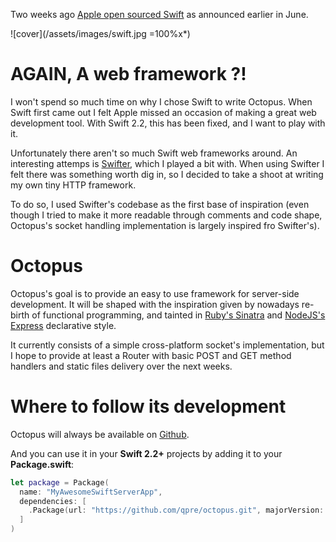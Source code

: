 Two weeks ago [Apple open sourced Swift](https://developer.apple.com/swift/blog/?id=34) as announced earlier in June.

![cover](/assets/images/swift.jpg =100%x*)

AGAIN, A web framework ?!
=========================

I won't spend so much time on why I chose Swift to write Octopus.
When Swift first came out I felt Apple missed an occasion of making a great web development tool.
With Swift 2.2, this has been fixed, and I want to play with it.

Unfortunately there aren't so much Swift web frameworks around.
An interesting attemps is [Swifter](http://github.com/glock45/swifter), which I played a bit with.
When using Swifter I felt there was something worth dig in, so I decided to take a shoot at writing my own tiny HTTP framework.

To do so, I used Swifter's codebase as the first base of inspiration (even though I tried to make it more readable through comments and code shape, Octopus's socket handling implementation is largely inspired fro Swifter's).

Octopus
=======

Octopus's goal is to provide an easy to use framework for server-side development.
It will be shaped with the inspiration given by nowadays re-birth of functional programming, and tainted in [Ruby's Sinatra](http://www.sinatrarb.com/) and [NodeJS's Express](http://expressjs.com/) declarative style.

It currently consists of a simple cross-platform socket's implementation, but I hope to provide at least a Router with basic POST and GET method handlers and static files delivery over the next weeks.

Where to follow its development
===============================

Octopus will always be available on [Github](http://github.com/qpre/octopus).

And you can use it in your **Swift 2.2+** projects by adding it to your **Package.swift**:

```swift
let package = Package(
  name: "MyAwesomeSwiftServerApp",
  dependencies: [
    .Package(url: "https://github.com/qpre/octopus.git", majorVersion: 1),
  ]
)
```
